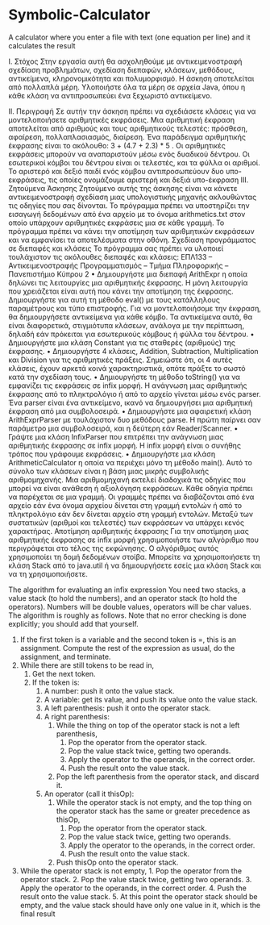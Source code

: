 # Symbolic-Calculator
A calculator where you enter a file with text (one equation per line) and it calculates the result


Ι. Στόχος
Στην εργασία αυτή θα ασχοληθούμε με αντικειμενοστραφή σχεδίαση προβλημάτων, σχεδίαση διεπαφών,
κλάσεων, μεθόδους, αντικείμενα, κληρονομικότητα και πολυμορφισμό. Η άσκηση αποτελείται από πολλαπλά
μέρη. Υλοποιήστε όλα τα μέρη σε αρχεία Java, όπου η κάθε κλάση να αντιπροσωπεύει ένα ξεχωριστό
αντικείμενο.

ΙΙ. Περιγραφή
Σε αυτήν την άσκηση πρέπει να σχεδιάσετε κλάσεις για να μοντελοποιήσετε αριθμητικές εκφράσεις. Μια
αριθμητική έκφραση αποτελείται από αριθμούς και τους αριθμητικούς τελεστές: πρόσθεση, αφαίρεση,
πολλαπλασιασμός, διαίρεση. Ένα παράδειγμα αριθμητικής έκφρασης είναι το ακόλουθο: 3 + (4.7 + 2.3) * 5 .
Οι αριθμητικές εκφράσεις μπορούν να αναπαριστούν μέσω ενός δυαδικού δέντρου. Οι εσωτερικοί κόμβοι του
δέντρου είναι οι τελεστές, και τα φύλλα οι αριθμοί. Το αριστερό και δεξιό παιδί ενός κόμβου αντιπροσωπεύουν
δυο υπο-εκφράσεις, τις οποίες ονομάζουμε αριστερή και δεξιά υπο-έκφραση ΙΙI. Ζητούμενα Άσκησης
Ζητούμενο αυτής της άσκησης είναι να κάνετε αντικειμενοστραφή σχεδίαση μιας υπολογιστικής μηχανής
ακλουθώντας τις οδηγίες που σας δίνονται. Το πρόγραμμα πρέπει να υποστηρίζει την εισαγωγή δεδομένων
από ένα αρχείο με το όνομα arithmetics.txt στον οποίο υπάρχουν αριθμητικές εκφράσεις μια σε κάθε
γραμμή. Το πρόγραμμα πρέπει να κάνει την αποτίμηση των αριθμητικών εκφράσεων και να εμφανίσει τα
αποτελέσματα στην οθόνη.
Σχεδίαση προγράμματος σε διεπαφές και κλάσεις
Το πρόγραμμα σας πρέπει να υλοποιεί τουλάχιστον τις ακόλουθες διεπαφές και κλάσεις:
ΕΠΛ133 – Αντικειμενοστραφής Προγραμματισμός – Τμήμα Πληροφορικής – Πανεπιστήμιο Κύπρου
2
• Δημιουργήστε μια διεπαφή ArithExpr η οποία δηλώνει τις λειτουργίες μια αριθμητικής έκφρασης. Η μόνη
λειτουργία που χρειάζεται είναι αυτή που κάνει την αποτίμηση της έκφρασης. Δημιουργήστε για αυτή τη
μέθοδο eval() με τους κατάλληλους παραμέτρους και τύπο επιστροφής.
Για να μοντελοποιήσομε την έκφραση, θα δημιουργήσετε αντικείμενα για κάθε κόμβο. Τα αντικείμενα αυτά,
θα είναι διαφορετικά, στιγμιότυπα κλάσεων, ανάλογα με την περίπτωση, δηλαδή εάν πρόκειται για
εσωτερικούς κόμβους ή φύλλα του δέντρου.
• Δημιουργήστε μια κλάση Constant για τις σταθερές (αριθμούς) της έκφρασης.
• Δημιουργήστε 4 κλάσεις, Addition, Subtraction, Multiplication και Division για τις
αριθμητικές πράξεις. Σημειώστε ότι, οι 4 αυτές κλάσεις, έχουν αρκετά κοινά χαρακτηριστικά, οπότε πράξτε
το σωστό κατά την σχεδίαση τους.
• Δημιουργήστε τη μέθοδο toString() για να εμφανίζει τις εκφράσεις σε infix μορφή.
Η ανάγνωση μιας αριθμητικής έκφρασης από το πληκτρολόγιο ή από το αρχείο γίνεται μέσω ενός parser. Ένα
parser είναι ένα αντικείμενο, ικανό να δημιουργήσει μια αριθμητική έκφραση από μια συμβολοσειρά.
• Δημιουργήστε μια αφαιρετική κλάση ArithExprParser με τουλάχιστον δυο μεθόδους parse. Η
πρώτη παίρνει σαν παράμετρο μια συμβολοσειρά, και η δεύτερη εάν Reader/Scanner.
• Γράψτε μια κλάση InfixParser που επιτρέπει την ανάγνωση μιας αριθμητικής έκφρασης σε infix
μορφή. Η infix μορφή είναι ο συνήθης τρόπος που γράφουμε εκφράσεις.
• Δημιουργήστε μια κλάση ArithmeticCalculator η οποία να περιέχει μόνο τη μέθοδο main().
Αυτό το σύνολο των κλάσεων είναι η βάση μιας μικρής συμβολικής αριθμομηχανής. Μια αριθμομηχανή εκτελεί
διαδοχικά τις οδηγίες που μπορεί να είναι ανάθεση ή αξιολόγηση εκφράσεων. Κάθε οδηγία πρέπει να παρέχεται
σε μια γραμμή. Οι γραμμές πρέπει να διαβάζονται από ένα αρχείο εάν ένα όνομα αρχείου δίνεται στη γραμμή
εντολών ή από το πληκτρολόγιο εάν δεν δίνεται αρχείο στη γραμμή εντολών. Μεταξύ των συστατικών (αριθμοί
και τελεστές) των εκφράσεων να υπάρχει κενός χαρακτήρας.
Αποτίμηση αριθμητικής έκφρασης
Για την αποτίμηση μιας αριθμητικής έκφρασης σε infix μορφή χρησιμοποιήστε των αλγόριθμο που
περιγράφεται στο τέλος της εκφώνησης. Ο αλγόριθμος αυτός χρησιμοποίει τη δομή δεδομένων στοίβα.
Μπορείτε να χρησιμοποιήσετε τη κλάση Stack από το java.util ή να δημιουργήσετε εσείς μια κλάση Stack και να
τη χρησιμοποιήσετε. 

The algorithm for evaluating an infix expression
You need two stacks, a value stack (to hold the numbers), and an operator stack (to hold the operators).
Numbers will be double values, operators will be char values.
The algorithm is roughly as follows. Note that no error checking is done explicitly; you should add that yourself.
1. If the first token is a variable and the second token is =, this is an assignment. Compute the rest of the
expression as usual, do the assignment, and terminate.
2. While there are still tokens to be read in,
   1. Get the next token.
   2. If the token is:
       1. A number: push it onto the value stack.
       2. A variable: get its value, and push its value onto the value stack.
       3. A left parenthesis: push it onto the operator stack.
       4. A right parenthesis:
          1. While the thing on top of the operator stack is not a left parenthesis,
             1. Pop the operator from the operator stack.
             2. Pop the value stack twice, getting two operands.
             3. Apply the operator to the operands, in the correct order.
             4. Push the result onto the value stack.
          2. Pop the left parenthesis from the operator stack, and discard it.
       5. An operator (call it thisOp):
           1. While the operator stack is not empty, and the top thing on the operator stack
has the same or greater precedence as thisOp,
                1. Pop the operator from the operator stack.
                2. Pop the value stack twice, getting two operands.
                3. Apply the operator to the operands, in the correct order.
                4. Push the result onto the value stack.
           2. Push thisOp onto the operator stack.
3. While the operator stack is not empty,
        1. Pop the operator from the operator stack.
        2. Pop the value stack twice, getting two operands.
        3. Apply the operator to the operands, in the correct order.
        4. Push the result onto the value stack.
        5. 
At this point the operator stack should be empty, and the value stack should have only one value in it,
which is the final result 
